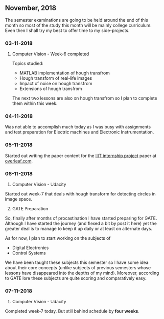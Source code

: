 ## November, 2018

The semester examinations are going to be held around the end of this month so most of the study this month will be mainly college curriculum. Even then I shall try my best to offer time to my side-projects.

### 03-11-2018

1. Computer Vision - Week-6 completed

    Topics studied:  

    * MATLAB implementation of hough transfrom
    * Hough transform of real-life images
    * Impact of noise on hough transfrom
    * Extensions of hough transfrom

    The next two lessons are also on hough transfrom so I plan to complete them within this week.

### 04-11-2018

Was not able to accomplish much today as I was busy with assignments and test preparation for Electric machines and Electronic Instrumentation.

### 05-11-2018

Started out writing the paper content for the [IIIT internship project](https://github.com/rusty-electron/smart-parking-system) paper at [overleaf.com](https://www.overleaf.com/). 

### 06-11-2018

1. Computer Vision - Udacity

Started out week-7 that deals with hough transform for detecting circles in image space.

2. GATE Preparation

So, finally after months of procastination I have started preparing for GATE. Although I have started the journey (and flexed a bit by post it here) yet the greater deal is to manage to keep it up daily or at least on alternate days.

As for now, I plan to start working on the subjects of 
* Digital Electronics
* Control Systems

We have been taught these subjects this semester so I have some idea about their core concepts (unlike subjects of previous semesters whose lessons have disappeared into the depths of my mind). Moreover, according to GATE lore these subjects are quite scoring and comparatively easy.

### 07-11-2018

1. Computer Vision - Udacity

Completed week-7 today. But still behind schedule by **four weeks**.



